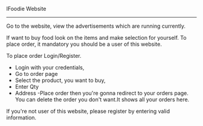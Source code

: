 IFoodie Website

****************************
Go to the website, view the advertisements which are running currently.

If want to buy food look on the items and make selection for yourself. To place order, it mandatory you should be a user of this website.

To place order
Login/Register.
 - Login with your credentials, 
 - Go to order page
 - Select the product, you want to buy,
 - Enter Qty
 - Address
 -Place order then you're gonna redirect to your orders page. You can delete the order you don't want.It shows all your orders here.
 
 If you're not user of this website, please register by entering valid information.
 
 
 
 
 
